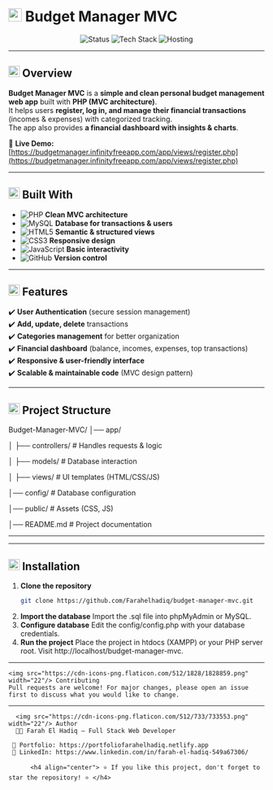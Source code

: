 # <img src="https://cdn-icons-png.flaticon.com/512/1170/1170576.png" width="26"/> Budget Manager MVC  

<p align="center">
  <img src="https://img.shields.io/badge/Status-Completed-brightgreen?style=for-the-badge" alt="Status" />
  <img src="https://img.shields.io/badge/Made%20With-PHP%20%7C%20MVC%20%7C%20MySQL%20%7C%20HTML%20%7C%20CSS%20%7C%20JS-orange?style=for-the-badge" alt="Tech Stack" />
  <img src="https://img.shields.io/badge/Deployed%20On-InfinityFree-2E9AFE?style=for-the-badge" alt="Hosting" />
</p>

---

## <img src="https://cdn-icons-png.flaticon.com/512/1828/1828884.png" width="22"/> Overview  

**Budget Manager MVC** is a **simple and clean personal budget management web app** built with **PHP (MVC architecture)**.  
It helps users **register, log in, and manage their financial transactions** (incomes & expenses) with categorized tracking.  
The app also provides **a financial dashboard with insights & charts**.

🔗 **Live Demo:** [https://budgetmanager.infinityfreeapp.com/app/views/register.php](https://budgetmanager.infinityfreeapp.com/app/views/register.php)  

---

## <img src="https://cdn-icons-png.flaticon.com/512/3135/3135715.png" width="22"/> Built With  

- ![PHP](https://img.shields.io/badge/PHP-777BB4?logo=php&logoColor=white&style=flat) **Clean MVC architecture**  
- ![MySQL](https://img.shields.io/badge/MySQL-4479A1?logo=mysql&logoColor=white&style=flat) **Database for transactions & users**  
- ![HTML5](https://img.shields.io/badge/HTML5-E34F26?logo=html5&logoColor=white&style=flat) **Semantic & structured views**  
- ![CSS3](https://img.shields.io/badge/CSS3-1572B6?logo=css3&logoColor=white&style=flat) **Responsive design**  
- ![JavaScript](https://img.shields.io/badge/JavaScript-F7DF1E?logo=javascript&logoColor=black&style=flat) **Basic interactivity**  
- ![GitHub](https://img.shields.io/badge/GitHub-181717?logo=github&logoColor=white&style=flat) **Version control**  

---

## <img src="https://cdn-icons-png.flaticon.com/512/1828/1828743.png" width="22"/> Features  

✔️ **User Authentication** (secure session management)  
✔️ **Add, update, delete** transactions  
✔️ **Categories management** for better organization  
✔️ **Financial dashboard** (balance, incomes, expenses, top transactions)  
✔️ **Responsive & user-friendly interface**  
✔️ **Scalable & maintainable code** (MVC design pattern)  

---

## <img src="https://cdn-icons-png.flaticon.com/512/1828/1828961.png" width="22"/> Project Structure  

Budget-Manager-MVC/
│── app/

│ ├── controllers/ # Handles requests & logic

│ ├── models/ # Database interaction

│ ├── views/ # UI templates (HTML/CSS/JS)

│── config/ # Database configuration

│── public/ # Assets (CSS, JS)

│── README.md # Project documentation

---


---

## <img src="https://cdn-icons-png.flaticon.com/512/1828/1828970.png" width="22"/> Installation  

1. **Clone the repository**  
   ```bash
   git clone https://github.com/Farahelhadiq/budget-manager-mvc.git
2. **Import the database**
   Import the .sql file into phpMyAdmin or MySQL.
3. **Configure database**
   Edit the config/config.php with your database credentials.
4. **Run the project**
   Place the project in htdocs (XAMPP) or your PHP server root.
   Visit http://localhost/budget-manager-mvc.
   

---

    <img src="https://cdn-icons-png.flaticon.com/512/1828/1828859.png" width="22"/> Contributing
    Pull requests are welcome! For major changes, please open an issue first to discuss what you would like to change.
   

---

 
      <img src="https://cdn-icons-png.flaticon.com/512/733/733553.png" width="22"/> Author
      👩‍💻 Farah El Hadiq – Full Stack Web Developer

     🔗 Portfolio: https://portfoliofarahelhadiq.netlify.app
     🔗 LinkedIn: https://www.linkedin.com/in/farah-el-hadiq-549a67306/

          <h4 align="center"> ⭐ If you like this project, don't forget to star the repository! ⭐ </h4>
